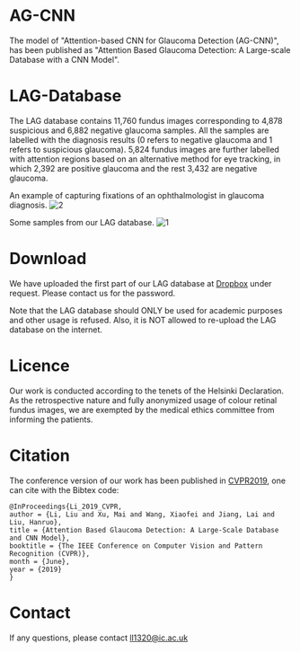 # AG-CNN
The model of "Attention-based CNN for Glaucoma Detection (AG-CNN)", has been published as "Attention Based Glaucoma Detection: A Large-scale Database with a CNN Model".

# LAG-Database
The LAG database contains 11,760 fundus images corresponding to 4,878 suspicious and 6,882 negative glaucoma samples. All the samples are labelled with the diagnosis results (0 refers to negative glaucoma and 1 refers to suspicious glaucoma).
5,824 fundus images are further labelled with attention regions based on an alternative method for eye tracking, in which 2,392 are positive glaucoma and the rest 3,432 are negative glaucoma. 

An example of capturing fixations of an ophthalmologist in glaucoma diagnosis.
![2](https://github.com/smilell/AG-CNN/blob/master/database2.png)

Some samples from our LAG database.
![1](https://github.com/smilell/AG-CNN/blob/master/database1.png)



# Download
We have uploaded the first part of our LAG database at [Dropbox](https://www.dropbox.com/s/7mcngr3xhlaj5uc/LAG_database_part_1.rar?dl=0) under request. Please contact us for the password.

Note that the LAG database should ONLY be used for academic purposes and other usage is refused. Also, it is NOT allowed to re-upload the LAG database on the internet.

# Licence
Our work is conducted according to the tenets of the Helsinki Declaration. As the retrospective nature and fully anonymized usage of colour retinal fundus images, we are exempted by the medical ethics committee from informing the patients. 


# Citation
The conference version of our work has been published in [CVPR2019](http://openaccess.thecvf.com/content_CVPR_2019/html/Li_Attention_Based_Glaucoma_Detection_A_Large-Scale_Database_and_CNN_Model_CVPR_2019_paper.html), one can cite with the Bibtex code:  
```
@InProceedings{Li_2019_CVPR,
author = {Li, Liu and Xu, Mai and Wang, Xiaofei and Jiang, Lai and Liu, Hanruo},
title = {Attention Based Glaucoma Detection: A Large-Scale Database and CNN Model},
booktitle = {The IEEE Conference on Computer Vision and Pattern Recognition (CVPR)},
month = {June},
year = {2019}
}
```

# Contact
If any questions, please contact ll1320@ic.ac.uk
